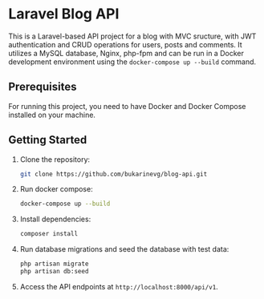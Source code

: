 # Laravel Blog API

This is a Laravel-based API project for a blog with MVC sructure, with JWT authentication and CRUD operations for users, posts and comments. 
It utilizes a MySQL database, Nginx, php-fpm and can be run in a Docker development environment using the `docker-compose up --build` command.

## Prerequisites

For running this project, you need to have Docker and Docker Compose installed on your machine. 


## Getting Started

1. Clone the repository:

    ```bash
    git clone https://github.com/bukarinevg/blog-api.git
    ```

2. Run docker compose:

    ```bash
    docker-compose up --build
    ```

3. Install dependencies:

    ```bash
    composer install
    ```


4. Run database migrations and seed the database with test data:

    ```bash
    php artisan migrate
    php artisan db:seed
    ```


5. Access the API endpoints at `http://localhost:8000/api/v1`.

